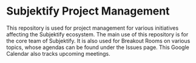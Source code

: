 # Subjektify Project Management

This repository is used for project management for various initiatives affecting the Subjektify ecosystem. The main use of this repository is for the core team of Subjektify. It is also used for Breakout Rooms on various topics, whose agendas can be found under the Issues page. This Google Calendar also tracks upcoming meetings.
